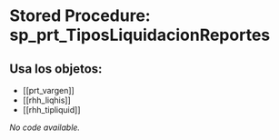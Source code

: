 # Stored Procedure: sp_prt_TiposLiquidacionReportes

## Usa los objetos:
- [[prt_vargen]]
- [[rhh_liqhis]]
- [[rhh_tipliquid]]

*No code available.*
